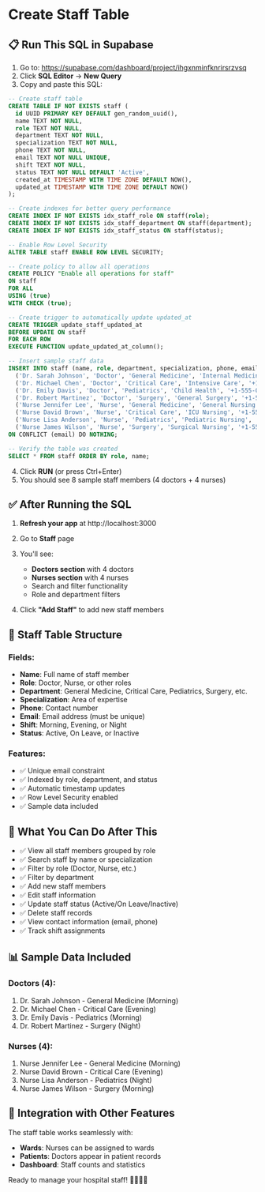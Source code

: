 # Create Staff Table

## 📋 Run This SQL in Supabase

1. Go to: https://supabase.com/dashboard/project/ihgxnminfknrirsrzvsq
2. Click **SQL Editor** → **New Query**
3. Copy and paste this SQL:

```sql
-- Create staff table
CREATE TABLE IF NOT EXISTS staff (
  id UUID PRIMARY KEY DEFAULT gen_random_uuid(),
  name TEXT NOT NULL,
  role TEXT NOT NULL,
  department TEXT NOT NULL,
  specialization TEXT NOT NULL,
  phone TEXT NOT NULL,
  email TEXT NOT NULL UNIQUE,
  shift TEXT NOT NULL,
  status TEXT NOT NULL DEFAULT 'Active',
  created_at TIMESTAMP WITH TIME ZONE DEFAULT NOW(),
  updated_at TIMESTAMP WITH TIME ZONE DEFAULT NOW()
);

-- Create indexes for better query performance
CREATE INDEX IF NOT EXISTS idx_staff_role ON staff(role);
CREATE INDEX IF NOT EXISTS idx_staff_department ON staff(department);
CREATE INDEX IF NOT EXISTS idx_staff_status ON staff(status);

-- Enable Row Level Security
ALTER TABLE staff ENABLE ROW LEVEL SECURITY;

-- Create policy to allow all operations
CREATE POLICY "Enable all operations for staff" 
ON staff 
FOR ALL 
USING (true) 
WITH CHECK (true);

-- Create trigger to automatically update updated_at
CREATE TRIGGER update_staff_updated_at 
BEFORE UPDATE ON staff
FOR EACH ROW 
EXECUTE FUNCTION update_updated_at_column();

-- Insert sample staff data
INSERT INTO staff (name, role, department, specialization, phone, email, shift, status) VALUES
  ('Dr. Sarah Johnson', 'Doctor', 'General Medicine', 'Internal Medicine', '+1-555-0101', 'sarah.johnson@hospital.com', 'Morning', 'Active'),
  ('Dr. Michael Chen', 'Doctor', 'Critical Care', 'Intensive Care', '+1-555-0102', 'michael.chen@hospital.com', 'Evening', 'Active'),
  ('Dr. Emily Davis', 'Doctor', 'Pediatrics', 'Child Health', '+1-555-0103', 'emily.davis@hospital.com', 'Morning', 'Active'),
  ('Dr. Robert Martinez', 'Doctor', 'Surgery', 'General Surgery', '+1-555-0104', 'robert.martinez@hospital.com', 'Night', 'Active'),
  ('Nurse Jennifer Lee', 'Nurse', 'General Medicine', 'General Nursing', '+1-555-0201', 'jennifer.lee@hospital.com', 'Morning', 'Active'),
  ('Nurse David Brown', 'Nurse', 'Critical Care', 'ICU Nursing', '+1-555-0202', 'david.brown@hospital.com', 'Evening', 'Active'),
  ('Nurse Lisa Anderson', 'Nurse', 'Pediatrics', 'Pediatric Nursing', '+1-555-0203', 'lisa.anderson@hospital.com', 'Night', 'Active'),
  ('Nurse James Wilson', 'Nurse', 'Surgery', 'Surgical Nursing', '+1-555-0204', 'james.wilson@hospital.com', 'Morning', 'Active')
ON CONFLICT (email) DO NOTHING;

-- Verify the table was created
SELECT * FROM staff ORDER BY role, name;
```

4. Click **RUN** (or press Ctrl+Enter)
5. You should see 8 sample staff members (4 doctors + 4 nurses)

## ✅ After Running the SQL

1. **Refresh your app** at http://localhost:3000
2. Go to **Staff** page
3. You'll see:
   - **Doctors section** with 4 doctors
   - **Nurses section** with 4 nurses
   - Search and filter functionality
   - Role and department filters

4. Click **"Add Staff"** to add new staff members

## 📝 Staff Table Structure

### Fields:
- **Name**: Full name of staff member
- **Role**: Doctor, Nurse, or other roles
- **Department**: General Medicine, Critical Care, Pediatrics, Surgery, etc.
- **Specialization**: Area of expertise
- **Phone**: Contact number
- **Email**: Email address (must be unique)
- **Shift**: Morning, Evening, or Night
- **Status**: Active, On Leave, or Inactive

### Features:
- ✅ Unique email constraint
- ✅ Indexed by role, department, and status
- ✅ Automatic timestamp updates
- ✅ Row Level Security enabled
- ✅ Sample data included

## 🎯 What You Can Do After This

- ✅ View all staff members grouped by role
- ✅ Search staff by name or specialization
- ✅ Filter by role (Doctor, Nurse, etc.)
- ✅ Filter by department
- ✅ Add new staff members
- ✅ Edit staff information
- ✅ Update staff status (Active/On Leave/Inactive)
- ✅ Delete staff records
- ✅ View contact information (email, phone)
- ✅ Track shift assignments

## 📊 Sample Data Included

### Doctors (4):
1. Dr. Sarah Johnson - General Medicine (Morning)
2. Dr. Michael Chen - Critical Care (Evening)
3. Dr. Emily Davis - Pediatrics (Morning)
4. Dr. Robert Martinez - Surgery (Night)

### Nurses (4):
1. Nurse Jennifer Lee - General Medicine (Morning)
2. Nurse David Brown - Critical Care (Evening)
3. Nurse Lisa Anderson - Pediatrics (Night)
4. Nurse James Wilson - Surgery (Morning)

## 🔗 Integration with Other Features

The staff table works seamlessly with:
- **Wards**: Nurses can be assigned to wards
- **Patients**: Doctors appear in patient records
- **Dashboard**: Staff counts and statistics

Ready to manage your hospital staff! 👨‍⚕️👩‍⚕️
